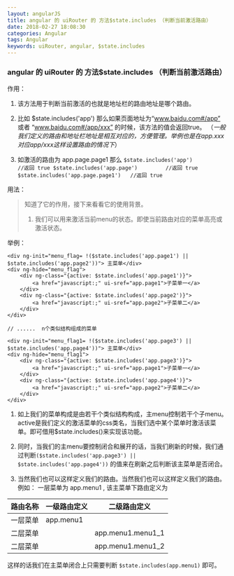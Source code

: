 ```yaml
---
layout: angularJS
title: angular 的 uiRouter 的 方法$state.includes （判断当前激活路由）
date: 2018-02-27 18:08:30
categories: Angular
tags: Angular
keywords: uiRouter, angular, $state.includes
---
```


### angular 的 uiRouter 的 方法$state.includes （判断当前激活路由）
作用：
 1. 该方法用于判断当前激活的也就是地址栏的路由地址是哪个路由。
 
 2.  比如   $state.includes('app') 那么如果页面地址为“www.baidu.com#/app” 或者 “www.baidu.com#/app/xxx” 的时候，该方法的值会返回true。
    （*一般我们定义的路由和地址栏地址是相互对应的，方便管理。举例也是在app.xxx对应app/xxx这样设置路由的情况下*）
 
 3.  如激活的路由为 app.page.page1 那么
    ```
    $state.includes('app')              //返回 true
    $state.includes('app.page')         //返回 true
    $state.includes('app.page.page1')   //返回 true
    ```
<!-- more -->

用法：
> 知道了它的作用，接下来看看它的使用背景。
> 1. 我们可以用来激活当前menu的状态。即使当前路由对应的菜单高亮或激活状态。

举例：

```
<div ng-init="menu_flag= !($state.includes('app.page1') || $state.includes('app.page2'))"> 主菜单</div>
<div ng-hide="menu_flag">
    <div ng-class="{active: $state.includes('app.page1')}">
        <a href="javascript:;" ui-sref="app.page1">子菜单一</a>
    </div>
    <div ng-class="{active: $state.includes('app.page2')}">
        <a href="javascript:;" ui-sref="app.page2">子菜单二</a>
    </div>
</div>

// ......  n个类似结构组成的菜单

<div ng-init="menu_flag1= !($state.includes('app.page3') || $state.includes('app.page4'))"> 主菜单</div>
<div ng-hide="menu_flag1">
    <div ng-class="{active: $state.includes('app.page3')}">
        <a href="javascript:;" ui-sref="app.page1">子菜单一</a>
    </div>
    <div ng-class="{active: $state.includes('app.page4')}">
        <a href="javascript:;" ui-sref="app.page2">子菜单二</a>
    </div>
</div>
```

1. 如上我们的菜单构成是由若干个类似结构构成，主menu控制若干个子menu。active是我们定义的激活菜单的css类名，当我们选中某个菜单时激活该菜单。即可借用$state.includes()来实现该功能。

2. 同时，当我们的主menu要控制闭合和展开的话，当我们刷新的时候，我们通过判断`($state.includes('app.page3') || $state.includes('app.page4'))` 的值来在刷新之后判断该主菜单是否闭合。
3. 当然我们也可以这样定义我们的路由。当然我们也可以这样定义我们的路由。例如： 一层菜单为 app.menu1 , 该主菜单下路由定义为

| 路由名称 | 一级路由定义 | 二级路由定义 |
|--|--|--|
|  一层菜单 | app.menu1 |  |
|  二层菜单 |  | app.menu1.menu1_1 |
|  二层菜单 |  | app.menu1.menu1_2 |

这样的话我们在主菜单闭合上只需要判断 `$state.includes(app.menu1)` 即可。



